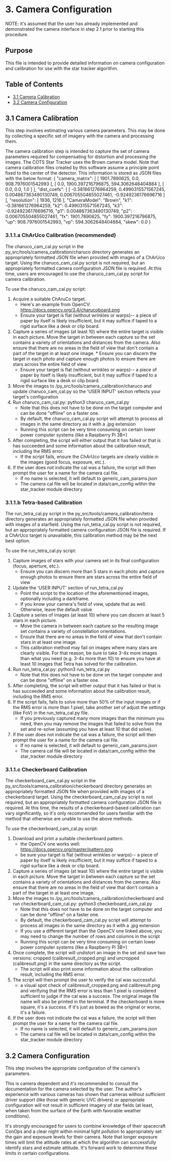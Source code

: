 
# 3. Camera Configuration

NOTE: it's assumed that the user has already implemented and demonstrated the camera interface in step 2.1 prior to starting this procedure.


## Purpose
This file is intended to provide detailed information on camera configuration and calibration for use with the star tracker algorithm.


## Table of Contents
* [3.1 Camera Calibration](#3.1-camera-calibration)
* [3.2 Camera Configuration](#3.2-camera-configuration)


## 3.1 Camera Calibration
This step involves estimating various camera parameters.  This may be done by collecting a specific set of imagery with the camera and processing them.

The camera calibration step is intended to capture the set of camera parameters required for compensating for distortion and processing the images.   The COTS Star
Tracker uses the Brown camera model.  Note that camera calibration files created by this software assume a principle point fixed to the center of the detector.
This information is stored as JSON files with the below format:
{
  "camera_matrix": [
    [
      1901.7890625,
      0.0,
      908.7976001542993
    ], 
    [
      0.0,
      1900.397216796875,
      594.3062648404884
    ],
    [
      0.0,
      0.0,
      1.0
    ]
  ],
  "dist_coefs": [
    [
      -0.381661276964259,
      0.4990315571567245,
      0.004867363480130749,
      0.006705504855027461,
      -0.9249236176696716
    ]
  ],
  "resolution": [
    1936,
    1216
  ],
  "CameraModel": "Brown",
  "k1": -0.381661276964259,
  "k2": 0.4990315571567245,
  "k3": -0.9249236176696716,
  "p1": 0.004867363480130749,
  "p2": 0.006705504855027461,
  "fx": 1901.7890625,
  "fy": 1900.397216796875,
  "up": 908.7976001542993,
  "vp": 594.3062648404884,
  "skew": 0.0
}


### 3.1.1.a ChArUco Calibration (recommended)
The charuco_cam_cal.py script in the py_src/tools/camera_calibration/charuco directory generates an appropriately formatted JSON file when provided with images of a ChArUco target.
Using the charuco_cam_cal.py script is not required, but an appropriately formatted camera configuration JSON file is required.  At this time, users are encouraged to use the
charuco_cam_cal.py script for camera calibration.

To use the charuco_cam_cal.py script:
1. Acquire a suitable ChAruCo target.
    * Here's an example from OpenCV: https://docs.opencv.org/3.4/charucoboard.png
    * Ensure your target is flat (without wrinkles or warps)-- a piece of paper by itself is likely insufficient, but it may suffice if taped to a rigid surface like a desk or clip board.
2. Capture a series of images (at least 10) where the entire target is visible in each picture.  Move the target in between each capture so the set contains a variety of orientations and distances from the camera.  Also ensure that there are no areas in the field of view that don't contain a part of the target in at least one image.    * Ensure you can discern the target in each photo and capture enough photos to ensure there are stars across the entire field of view
    * Ensure your target is flat (without wrinkles or warps)-- a piece of paper by itself is likely insufficient, but it may suffice if taped to a rigid surface like a desk or clip board.
3. Move the images to /py_src/tools/camera_calibration/charuco and update charuco_cam_cal.py so the 'USER INPUT' section reflects your target's configuration
4. Run charuco_cam_cal.py: python3 charuco_cam_cal.py
    * Note that this does not have to be done on the target computer and can be done "offline" on a faster one.
    * By default, the charuco_cam_cal.py script will attempt to process all images in the same directory as it with a .jpg extension
    * Running this script can be very time consuming on certain lower power computer systems (like a Raspberry Pi 3B+)
5. After completing, the script will either output that it has failed or that is has succeeded and some information about the calibration result, including the RMS error.
    * If the script fails, ensure the ChArUco targets are clearly visible in the images (good focus, exposure, etc.).
6. If the user does not indicate the cal was a failure, the script will then prompt the user for a name for the camera cal file.
    * If no name is selected, it will default to generic_cam_params.json
    * The camera cal file will be located in data/cam_config within the star_tracker module directory


### 3.1.1.b Tetra-based Calibration
The run_tetra_cal.py script in the py_src/tools/camera_calibration/tetra directory generates an appropriately formatted JSON file when provided with images of a starfield.
Using the run_tetra_cal.py script is not required, but an appropriately formatted camera configuration JSON file is required.  If a ChArUco target is unavailable, this calibration
method may be the next best option.

To use the run_tetra_cal.py script:
1. Capture images of stars with your camera set in its final configuration (focus, aperture, etc.).
    * Ensure you can discern more than 5 stars in each photo and capture enough photos to ensure there are stars across the entire field of view
1. Update the 'USER INPUT' section of run_tetra_cal.py
    * Point the script to the location of the aforementioned images, optionally including a darkframe.
    * If you know your camera's field of view, update that as well.  Otherwise, leave the default value
2. Capture a series of images (at least 10) where you can discern at least 5 stars in each picture.
    * Move the camera in between each capture so the resulting image set contains a variety of constellation orientations.
    * Ensure that there are no areas in the field of view that don't contain stars in at least one image.
    * This calibration method may fail on images where many stars are clearly visible.  For that reason, be sure to take 3-4x more images than what you need (e.g. 3-4x more than 10) to ensure you have at least 10 images that Tetra has solved for the calibration.
3. Run run_tetra_cal.py: python3 run_tetra_cal.py
    * Note that this does not have to be done on the target computer and can be done "offline" on a faster one.
4. After completing, the script will either output that it has failed or that is has succeeded and some information about the calibration result, including the RMS error.
5. If the script fails, fails to solve more than 50% of the input images or if the RMS error is more than 1 pixel, take another set of adjust the settings (like FoV) in the run_tetra_cal.py file.
    * If you previously captured many more images than the minimum you need, then you may remove the images that failed to solve from the set and re-solve (assuming you have at least 10 that did solve).
6. If the user does not indicate the cal was a failure, the script will then prompt the user for a name for the camera cal file.
    * If no name is selected, it will default to generic_cam_params.json
    * The camera cal file will be located in data/cam_config within the star_tracker module directory


### 3.1.1.c Checkerboard Calibration
The checkerboard_cam_cal.py script in the py_src/tools/camera_calibration/checkerboard directory generates an appropriately formatted JSON file when provided with images of a checkerboard target.
Using the checkerboard_cam_cal.py script is not required, but an appropriately formatted camera configuration JSON file is required.  At this time, the results of a checkerboard-based calibration
can vary significantly, so it's only recommended for users familiar with the method that otherwise are unable to use the above methods.

To use the checkerboard_cam_cal.py script:
1. Download and print a suitable checkerboard pattern.
    * the OpenCV one works well: https://docs.opencv.org/master/pattern.png
    * be sure your target is flat (without wrinkles or warps)-- a piece of paper by itself is likely insufficient, but it may suffice if taped to a rigid surface like a desk or clip board.
2. Capture a series of images (at least 10) where the entire target is visible in each picture.  Move the target in between each capture so the set contains a variety of orientations and distances from the camera.  Also ensure that there are no areas in the field of view that don't contain a part of the target in at least one image.
3. Move the images to /py_src/tools/camera_calibration/checkerboard and run checkerboard_cam_cal.py: python3 checkerboard_cam_cal.py
    * Note that this does not have to be done on the target computer and can be done "offline" on a faster one.
    * By default, the checkerboard_cam_cal.py script will attempt to process all images in the same directory as it with a .jpg extension
    * If you use a different target than the OpenCV one linked above, you may need to change the number of rows and columns in the script
    * Running this script can be very time consuming on certain lower power computer systems (like a Raspberry Pi 3B+)
4. Once complete, the script will undistort an image in the set and save two versions: cropped (calibresult_cropped.png) and uncropped (calibresult.png) in the same directory as the script.
    * The script will also print some information about the calibration result, including the RMS error.
5. The script will then prompt the user to verify the cal was successful.
    * a visual spot check of calibresult_cropped.png and calibresult.png and verifying that the RMS error is less than 1 pixel is considered sufficient to judge if the cal was a success.  The original image file name will also be printed in the terminal.  If the checkerboard is more square, it's a success.  If it's just as bowed as the original or worse, it's a failure.
6. If the user does not indicate the cal was a failure, the script will then prompt the user for a name for the camera cal file.
    * If no name is selected, it will default to generic_cam_params.json
    * The camera cal file will be located in data/cam_config within the star_tracker module directory


## 3.2 Camera Configuration
This step involves the appropriate configuration of the camera's parameters.

This is camera dependent and it's recommended to consult the documentation for the camera selected by the user.  The author's experience 
with various cameras has shown that cameras without sufficient driver support (like those with generic UVC drivers) or appropriate configuration
will not result in sufficient imagery of star fields (at least, when taken from the surface of the Earth with favorable weather conditions).

It's strongly encouraged for users to combine knowledge of their spacecraft ConOps and a clear night within minimal light pollution to appropriately
set the gain and exposure levels for their camera.  Note that longer exposure times will limit the attitude rates at which the algorithm can successfully
identify stars and estimate attitude.  It's forward work to determine these limits in certain configurations.





